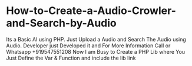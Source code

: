 # How-to-Create-a-Audio-Crowler-and-Search-by-Audio
Its a Basic AI using PHP.
Just Upload a Audio and Search The Audio using Audio.
Developer just Developed it and For More Information Call or Whatsapp +919547551208
Now I am Busy to Create a PHP Lib where You Just Define the Var & Function and include the lib link
